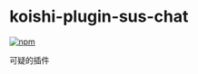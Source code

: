 # koishi-plugin-sus-chat

[![npm](https://img.shields.io/npm/v/koishi-plugin-sus-chat?style=flat-square)](https://www.npmjs.com/package/koishi-plugin-sus-chat)

可疑的插件
